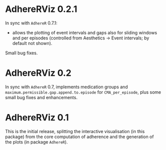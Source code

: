 # AdhereRViz 0.2.1

In sync with `AdhereR` 0.7.1:

- allows the plotting of event intervals and gaps also for sliding windows and per episodes (controlled from Aesthetics -> Event intervals; by default not shown).

Small bug fixes.


# AdhereRViz 0.2

In sync with `AdhereR` 0.7, implements medication groups and `maximum.permissible.gap.append.to.episode` for `CMA_per_episode`, plus some small bug fixes and enhancements.


# AdhereRViz 0.1

This is the initial release, splitting the interactive visualisation (in this package) from the core computation of adherence and the generation of the plots (in package `AdhereR`).


